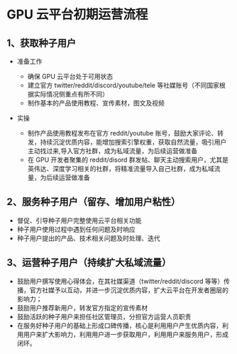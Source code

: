 # GPU 云平台初期运营流程

## 1、获取种子用户

- 准备工作

  - 确保 GPU 云平台处于可用状态
  - 建立官方 twitter/reddit/discord/youtube/tele 等社媒账号（不同国家根据实际情况侧重点有所不同）
  - 制作基本的产品使用教程、宣传素材，图文及视频

- 实操

  - 制作产品使用教程发布在官方 reddit/youtube 账号，鼓励大家评论、转发，持续沉淀优质内容，能增加搜索引擎权重，获取自然流量，吸引用户主动找过来,导入官方社群，成为私域流量，为后续运营做准备
  - 在 GPU 开发者聚集的 reddit/disord 群发帖、聊天主动搜索用户，尤其是英伟达、深度学习相关的社群，将精准流量导入自己社群，成为私域流量，为后续运营做准备

## 2、服务种子用户（留存、增加用户粘性）

- 督促、引导种子用户完整使用云平台相关功能
- 种子用户使用过程中遇到任何问题及时响应
- 种子用户提出的产品、技术相关问题及时处理、迭代

## 3、运营种子用户（持续扩大私域流量）

- 鼓励用户撰写使用心得体会，在其社媒渠道（twitter/reddit/discord 等等）传播，官方社媒予以互动，并进一步沉淀优质内容，扩大云平台在开发者圈层的影响力；
- 鼓励用户推荐新用户，转发官方指定的宣传素材
- 鼓励活跃的种子用户来担任社区管理员，分担官方运营人员职责
- 在服务好种子用户的基础上形成口碑传播，核心是利用用户产生优质内容，利用用户来扩大影响力，利用用户进一步获取用户，利用用户来服务用户，形成闭环。
